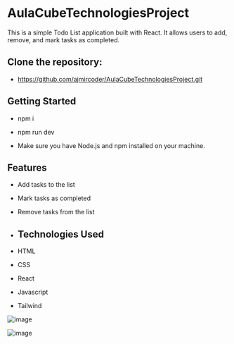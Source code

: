 # AulaCubeTechnologiesProject

This is a simple Todo List application built with React. It allows users to add, remove, and mark tasks as completed.

## Clone the repository:

- https://github.com/ajmircoder/AulaCubeTechnologiesProject.git

## Getting Started

- npm i

- npm run dev

- Make sure you have Node.js and npm installed on your machine.

## Features

- Add tasks to the list
- Mark tasks as completed
- Remove tasks from the list

- ## Technologies Used
  
- HTML
- CSS
- React
- Javascript
- Tailwind

![image](https://github.com/ajmircoder/AulaCubeTechnologiesProject/assets/127777945/7b7fe11d-47e3-4000-8c47-47e35466b28a)

![image](https://github.com/ajmircoder/AulaCubeTechnologiesProject/assets/127777945/187ccbea-6c8d-4bc7-be8b-f06f55e6c857)


